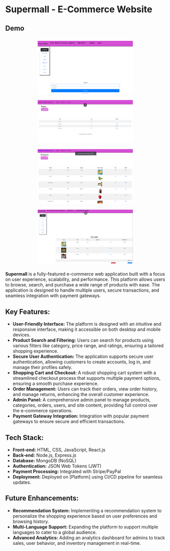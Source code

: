 # **Supermall - E-Commerce Website**
## **Demo**

<div style="display: flex; flex-wrap: wrap; justify-content: space-around;">
  <img alt="Demo" src="readme/logIn.png" width="300" style="margin: 10px;"/>
  <img alt="Admin Categories" src="readme/adminCategories.png" width="300" style="margin: 10px;"/>
  <img alt="Admin Product" src="readme/adminProduct.png" width="300" style="margin: 10px;"/>
  <img alt="Cart" src="readme/cart.png" width="300" style="margin: 10px;"/>
</div>



**Supermall** is a fully-featured e-commerce web application built with a focus on user experience, scalability, and performance. This platform allows users to browse, search, and purchase a wide range of products with ease. The application is designed to handle multiple users, secure transactions, and seamless integration with payment gateways.

## **Key Features:**

- **User-Friendly Interface:** The platform is designed with an intuitive and responsive interface, making it accessible on both desktop and mobile devices.
- **Product Search and Filtering:** Users can search for products using various filters like category, price range, and ratings, ensuring a tailored shopping experience.
- **Secure User Authentication:** The application supports secure user authentication, allowing customers to create accounts, log in, and manage their profiles safely.
- **Shopping Cart and Checkout:** A robust shopping cart system with a streamlined checkout process that supports multiple payment options, ensuring a smooth purchase experience.
- **Order Management:** Users can track their orders, view order history, and manage returns, enhancing the overall customer experience.
- **Admin Panel:** A comprehensive admin panel to manage products, categories, orders, users, and site content, providing full control over the e-commerce operations.
- **Payment Gateway Integration:** Integration with popular payment gateways to ensure secure and efficient transactions.

## **Tech Stack:**

- **Front-end:** HTML, CSS, JavaScript, React.js
- **Back-end:** Node.js, Express.js
- **Database:** MongoDB (NoSQL)
- **Authentication:** JSON Web Tokens (JWT)
- **Payment Processing:** Integrated with Stripe/PayPal
- **Deployment:** Deployed on [Platform] using CI/CD pipeline for seamless updates.

## **Future Enhancements:**

- **Recommendation System:** Implementing a recommendation system to personalize the shopping experience based on user preferences and browsing history.
- **Multi-Language Support:** Expanding the platform to support multiple languages to cater to a global audience.
- **Advanced Analytics:** Adding an analytics dashboard for admins to track sales, user behavior, and inventory management in real-time.
